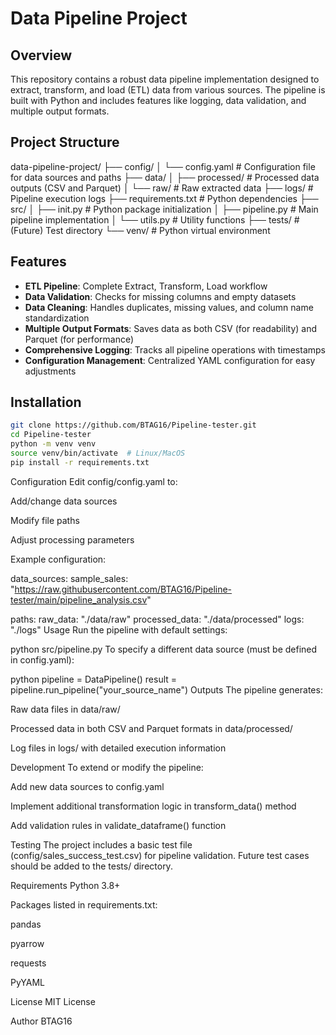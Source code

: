 # Data Pipeline Project

## Overview
This repository contains a robust data pipeline implementation designed to extract, transform, and load (ETL) data from various sources. The pipeline is built with Python and includes features like logging, data validation, and multiple output formats.

## Project Structure
data-pipeline-project/
├── config/
│ └── config.yaml # Configuration file for data sources and paths
├── data/
│ ├── processed/ # Processed data outputs (CSV and Parquet)
│ └── raw/ # Raw extracted data
├── logs/ # Pipeline execution logs
├── requirements.txt # Python dependencies
├── src/
│ ├── init.py # Python package initialization
│ ├── pipeline.py # Main pipeline implementation
│ └── utils.py # Utility functions
├── tests/ # (Future) Test directory
└── venv/ # Python virtual environment

## Features

- **ETL Pipeline**: Complete Extract, Transform, Load workflow
- **Data Validation**: Checks for missing columns and empty datasets
- **Data Cleaning**: Handles duplicates, missing values, and column name standardization
- **Multiple Output Formats**: Saves data as both CSV (for readability) and Parquet (for performance)
- **Comprehensive Logging**: Tracks all pipeline operations with timestamps
- **Configuration Management**: Centralized YAML configuration for easy adjustments

## Installation

```bash
git clone https://github.com/BTAG16/Pipeline-tester.git
cd Pipeline-tester
python -m venv venv
source venv/bin/activate  # Linux/MacOS
pip install -r requirements.txt
```

Configuration
Edit config/config.yaml to:

Add/change data sources

Modify file paths

Adjust processing parameters

Example configuration:

data_sources:
  sample_sales: "https://raw.githubusercontent.com/BTAG16/Pipeline-tester/main/pipeline_analysis.csv"

paths:
  raw_data: "./data/raw"
  processed_data: "./data/processed"
  logs: "./logs"
Usage
Run the pipeline with default settings:

python src/pipeline.py
To specify a different data source (must be defined in config.yaml):

python
pipeline = DataPipeline()
result = pipeline.run_pipeline("your_source_name")
Outputs
The pipeline generates:

Raw data files in data/raw/

Processed data in both CSV and Parquet formats in data/processed/

Log files in logs/ with detailed execution information

Development
To extend or modify the pipeline:

Add new data sources to config.yaml

Implement additional transformation logic in transform_data() method

Add validation rules in validate_dataframe() function

Testing
The project includes a basic test file (config/sales_success_test.csv) for pipeline validation. Future test cases should be added to the tests/ directory.

Requirements
Python 3.8+

Packages listed in requirements.txt:

pandas

pyarrow

requests

PyYAML

License
MIT License

Author
BTAG16
